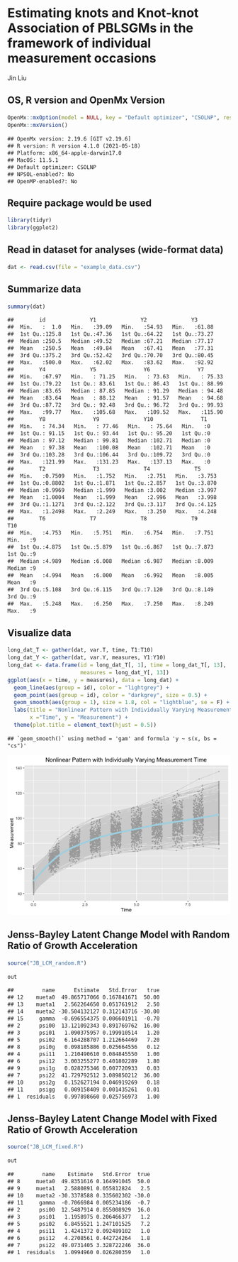 Estimating knots and Knot-knot Association of PBLSGMs in the framework
of individual measurement occasions
================
Jin Liu

## OS, R version and OpenMx Version

``` r
OpenMx::mxOption(model = NULL, key = "Default optimizer", "CSOLNP", reset = FALSE)
OpenMx::mxVersion()
```

    ## OpenMx version: 2.19.6 [GIT v2.19.6]
    ## R version: R version 4.1.0 (2021-05-18)
    ## Platform: x86_64-apple-darwin17.0 
    ## MacOS: 11.5.1
    ## Default optimizer: CSOLNP
    ## NPSOL-enabled?: No
    ## OpenMP-enabled?: No

## Require package would be used

``` r
library(tidyr)
library(ggplot2)
```

## Read in dataset for analyses (wide-format data)

``` r
dat <- read.csv(file = "example_data.csv")
```

## Summarize data

``` r
summary(dat)
```

    ##        id              Y1              Y2              Y3       
    ##  Min.   :  1.0   Min.   :39.09   Min.   :54.93   Min.   :61.88  
    ##  1st Qu.:125.8   1st Qu.:47.36   1st Qu.:64.22   1st Qu.:73.27  
    ##  Median :250.5   Median :49.52   Median :67.21   Median :77.17  
    ##  Mean   :250.5   Mean   :49.84   Mean   :67.41   Mean   :77.31  
    ##  3rd Qu.:375.2   3rd Qu.:52.42   3rd Qu.:70.70   3rd Qu.:80.45  
    ##  Max.   :500.0   Max.   :62.02   Max.   :83.62   Max.   :92.92  
    ##        Y4              Y5               Y6               Y7        
    ##  Min.   :67.97   Min.   : 71.25   Min.   : 73.63   Min.   : 75.33  
    ##  1st Qu.:79.22   1st Qu.: 83.61   1st Qu.: 86.43   1st Qu.: 88.99  
    ##  Median :83.65   Median : 87.85   Median : 91.29   Median : 94.48  
    ##  Mean   :83.64   Mean   : 88.12   Mean   : 91.57   Mean   : 94.68  
    ##  3rd Qu.:87.72   3rd Qu.: 92.48   3rd Qu.: 96.72   3rd Qu.: 99.93  
    ##  Max.   :99.77   Max.   :105.68   Max.   :109.52   Max.   :115.90  
    ##        Y8               Y9              Y10               T1   
    ##  Min.   : 74.34   Min.   : 77.46   Min.   : 75.64   Min.   :0  
    ##  1st Qu.: 91.15   1st Qu.: 93.44   1st Qu.: 95.20   1st Qu.:0  
    ##  Median : 97.12   Median : 99.81   Median :102.71   Median :0  
    ##  Mean   : 97.38   Mean   :100.08   Mean   :102.71   Mean   :0  
    ##  3rd Qu.:103.28   3rd Qu.:106.44   3rd Qu.:109.72   3rd Qu.:0  
    ##  Max.   :121.99   Max.   :131.23   Max.   :137.13   Max.   :0  
    ##        T2               T3              T4              T5       
    ##  Min.   :0.7509   Min.   :1.752   Min.   :2.751   Min.   :3.753  
    ##  1st Qu.:0.8802   1st Qu.:1.871   1st Qu.:2.857   1st Qu.:3.870  
    ##  Median :0.9969   Median :1.999   Median :3.002   Median :3.997  
    ##  Mean   :1.0004   Mean   :1.999   Mean   :2.996   Mean   :3.998  
    ##  3rd Qu.:1.1271   3rd Qu.:2.122   3rd Qu.:3.117   3rd Qu.:4.125  
    ##  Max.   :1.2498   Max.   :2.249   Max.   :3.250   Max.   :4.248  
    ##        T6              T7              T8              T9             T10   
    ##  Min.   :4.753   Min.   :5.751   Min.   :6.754   Min.   :7.751   Min.   :9  
    ##  1st Qu.:4.875   1st Qu.:5.879   1st Qu.:6.867   1st Qu.:7.873   1st Qu.:9  
    ##  Median :4.989   Median :6.008   Median :6.987   Median :8.009   Median :9  
    ##  Mean   :4.994   Mean   :6.000   Mean   :6.992   Mean   :8.005   Mean   :9  
    ##  3rd Qu.:5.108   3rd Qu.:6.115   3rd Qu.:7.120   3rd Qu.:8.149   3rd Qu.:9  
    ##  Max.   :5.248   Max.   :6.250   Max.   :7.250   Max.   :8.249   Max.   :9

## Visualize data

``` r
long_dat_T <- gather(dat, var.T, time, T1:T10)
long_dat_Y <- gather(dat, var.Y, measures, Y1:Y10)
long_dat <- data.frame(id = long_dat_T[, 1], time = long_dat_T[, 13],
                       measures = long_dat_Y[, 13])
ggplot(aes(x = time, y = measures), data = long_dat) +
  geom_line(aes(group = id), color = "lightgrey") +
  geom_point(aes(group = id), color = "darkgrey", size = 0.5) +
  geom_smooth(aes(group = 1), size = 1.8, col = "lightblue", se = F) + 
  labs(title = "Nonlinear Pattern with Individually Varying Measurement Time",
       x ="Time", y = "Measurement") + 
  theme(plot.title = element_text(hjust = 0.5))
```

    ## `geom_smooth()` using method = 'gam' and formula 'y ~ s(x, bs = "cs")'

![](OpenMx_demo_files/figure-gfm/unnamed-chunk-5-1.png)<!-- -->

## Jenss-Bayley Latent Change Model with Random Ratio of Growth Acceleration

``` r
source("JB_LCM_random.R")
```

``` r
out
```

    ##         name      Estimate   Std.Error   true
    ## 12    mueta0  49.865717066 0.167841671  50.00
    ## 13    mueta1   2.562264650 0.051761912   2.50
    ## 14    mueta2 -30.504132127 0.312143716 -30.00
    ## 15     gamma  -0.696554375 0.006601911  -0.70
    ## 2      psi00  13.121092343 0.891769762  16.00
    ## 3      psi01   1.090375957 0.199910514   1.20
    ## 5      psi02   6.164288707 1.212664469   7.20
    ## 8      psi0g   0.098185886 0.025664556   0.12
    ## 4      psi11   1.210490610 0.084845550   1.00
    ## 6      psi12   3.003255277 0.401802289   1.80
    ## 9      psi1g   0.028275346 0.007720933   0.03
    ## 7      psi22  41.729792512 3.089850212  36.00
    ## 10     psi2g   0.152627194 0.046919269   0.18
    ## 11     psigg   0.009158409 0.001435261   0.01
    ## 1  residuals   0.997898660 0.025756973   1.00

## Jenss-Bayley Latent Change Model with Fixed Ratio of Growth Acceleration

``` r
source("JB_LCM_fixed.R")
```

``` r
out
```

    ##         name    Estimate   Std.Error  true
    ## 8     mueta0  49.8351616 0.164991045  50.0
    ## 9     mueta1   2.5880891 0.055812824   2.5
    ## 10    mueta2 -30.3378588 0.335602302 -30.0
    ## 11     gamma  -0.7066984 0.005234186  -0.7
    ## 2      psi00  12.5487914 0.855008929  16.0
    ## 3      psi01   1.1958975 0.206466377   1.2
    ## 5      psi02   6.8455521 1.247101525   7.2
    ## 4      psi11   1.4241372 0.092489102   1.0
    ## 6      psi12   4.2708561 0.442724264   1.8
    ## 7      psi22  49.0731405 3.328722246  36.0
    ## 1  residuals   1.0994960 0.026280359   1.0
